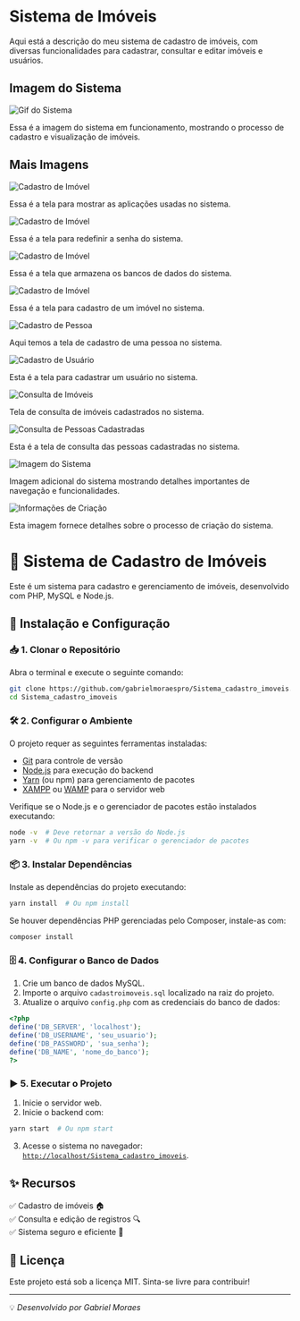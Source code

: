 # Sistema de Imóveis

Aqui está a descrição do meu sistema de cadastro de imóveis, com diversas funcionalidades para cadastrar, consultar e editar imóveis e usuários.

## Imagem do Sistema

![Gif do Sistema](gifsistemaimoveis.gif)

Essa é a imagem do sistema em funcionamento, mostrando o processo de cadastro e visualização de imóveis.

## Mais Imagens

![Cadastro de Imóvel](info-criacao.PNG)

Essa é a tela para mostrar as aplicações usadas no sistema.

![Cadastro de Imóvel](redefinirsenha.PNG)

Essa é a tela para redefinir a senha do sistema.

![Cadastro de Imóvel](bancodedados.PNG)

Essa é a tela que armazena os bancos de dados do sistema.

![Cadastro de Imóvel](cadastroimovel.PNG)

Essa é a tela para cadastro de um imóvel no sistema.

![Cadastro de Pessoa](cadastropessoa.PNG)

Aqui temos a tela de cadastro de uma pessoa no sistema.

![Cadastro de Usuário](cadastrousuario.PNG)

Esta é a tela para cadastrar um usuário no sistema.

![Consulta de Imóveis](consultaimoveis.PNG)

Tela de consulta de imóveis cadastrados no sistema.

![Consulta de Pessoas Cadastradas](consultarpessoascadastradas.PNG)

Esta é a tela de consulta das pessoas cadastradas no sistema.

![Imagem do Sistema](Imagem-1.PNG)

Imagem adicional do sistema mostrando detalhes importantes de navegação e funcionalidades.

![Informações de Criação](info-criacao.PNG)

Esta imagem fornece detalhes sobre o processo de criação do sistema.





# 📌 Sistema de Cadastro de Imóveis

Este é um sistema para cadastro e gerenciamento de imóveis, desenvolvido com PHP, MySQL e Node.js.

## 🚀 Instalação e Configuração

### 📥 1. Clonar o Repositório

Abra o terminal e execute o seguinte comando:

```bash
git clone https://github.com/gabrielmoraespro/Sistema_cadastro_imoveis.git
cd Sistema_cadastro_imoveis
```

### 🛠 2. Configurar o Ambiente

O projeto requer as seguintes ferramentas instaladas:

- [Git](https://git-scm.com/downloads) para controle de versão
- [Node.js](https://nodejs.org/) para execução do backend
- [Yarn](https://yarnpkg.com/getting-started/install) (ou npm) para gerenciamento de pacotes
- [XAMPP](https://www.apachefriends.org/pt_br/index.html) ou [WAMP](https://www.wampserver.com/en/) para o servidor web

Verifique se o Node.js e o gerenciador de pacotes estão instalados executando:

```bash
node -v  # Deve retornar a versão do Node.js
yarn -v  # Ou npm -v para verificar o gerenciador de pacotes
```

### 📦 3. Instalar Dependências

Instale as dependências do projeto executando:

```bash
yarn install  # Ou npm install
```

Se houver dependências PHP gerenciadas pelo Composer, instale-as com:

```bash
composer install
```

### 🗄 4. Configurar o Banco de Dados

1. Crie um banco de dados MySQL.
2. Importe o arquivo `cadastroimoveis.sql` localizado na raiz do projeto.
3. Atualize o arquivo `config.php` com as credenciais do banco de dados:

```php
<?php
define('DB_SERVER', 'localhost');
define('DB_USERNAME', 'seu_usuario');
define('DB_PASSWORD', 'sua_senha');
define('DB_NAME', 'nome_do_banco');
?>
```

### ▶️ 5. Executar o Projeto

1. Inicie o servidor web.
2. Inicie o backend com:

```bash
yarn start  # Ou npm start
```

3. Acesse o sistema no navegador: [`http://localhost/Sistema_cadastro_imoveis`](http://localhost/Sistema_cadastro_imoveis).

## ✨ Recursos

✅ Cadastro de imóveis 🏠  
✅ Consulta e edição de registros 🔍  
✅ Sistema seguro e eficiente 🔐

## 📝 Licença

Este projeto está sob a licença MIT. Sinta-se livre para contribuir!

---
💡 *Desenvolvido por Gabriel Moraes*
